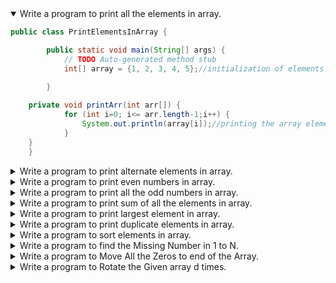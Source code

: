 <details open>
<summary open>Write a program to print all the elements in array.</summary>
<p>

```java
public class PrintElementsInArray {

        public static void main(String[] args) {
            // TODO Auto-generated method stub
            int[] array = {1, 2, 3, 4, 5};//initialization of elements in an array

        }
	
	private void printArr(int arr[]) {
            for (int i=0; i<= arr.length-1;i++) {
                System.out.println(array[i]);//printing the array elements using for loop
            }
	}
    } 
```

</p>
</details> 

<details>
<summary>Write a program to print alternate elements in array.</summary>
<p>

```java
import java.util.Scanner;

public class PrintAlternateElementsInArray {

    public static void main(String[] args) {
        // TODO Auto-generated method stub
	int arr[] = createArr();
	printArr(arr);
    }
			     
    private int[] createArr(){
	int i, count;
        Scanner scan = new Scanner(System.in);
        System.out.print("Enter the Length of Array");
        count = scan.nextInt();//stores the length of the array in count variable
        int a[] = new int[count];
        for (i = 0; i < count; i++) {
            System.out.print("Enter number " + (i + 1));
            a[i] = scan.nextInt();//entered elements are stored in an array
        }
        scan.close();//object closing
			      
        System.out.print("\nOriginal array is :\t");
        for (i = 0; i < count; i++)
            System.out.print(a[i] + "\t");//printing the original array
			      
	return a;
    }
    
    private void printArr(int arr[]){
	System.out.print("\n\nAlternate elements :\t");
        for (i = 0; i < arr.length; i = i + 2)
            System.out.print(a[i] + "\t");//printing the alternate elements in an array	      
    }
			      
}
```

</p>
</details> 



<details>
<summary open>Write a program to print even numbers in array.</summary>
<p>

```java
import java.util.Scanner;

public class PrintEvenNums {

    public static void main(String[] args) {
        int arr[] = {1,2,3,4,5,6,7,8};//initialization of elements in an array
	printEven(arr);
    }
	
    private void printEven(int arr[]){
	for (int i = 0; i<=arr.length-1; i++) {
            if (arr[i] % 2 == 0)//condition to find out the even numbers in an array
                System.out.println(arr[i]+"is Even Number");//printing the even numbers in the given array
        }
   }
					
}
```

</p>
</details> 


<details>
<summary open>Write a program to print all the odd numbers in array.</summary>
<p>

```java
public class PrintOddNumsArray {

    public static void main(String[] args) {
        int arr[] = {1,2,3,4,5,6,7,8};//initialization of elements in an array
        printOdd(arr);
    }
	
    private void printOdd(int arr[]){
	for (int i = 0; i<=arr.length-1; i++) {
            if (arr[i] % 2 != 0)//condition for the odd numbers
                System.out.println(arr[i]+"is Odd Number");//printing odd numbers in an array
        }
    }
} 
```

</p>
</details>

<details>
<summary open>Write a program to print sum of all the elements in array.</summary>
<p>

```java
import java.util.Scanner;

public class SumAndAvgOfArray {

    public static void main(String[] args) {
        int n, sum = 0;
        float average;
        Scanner sr = new Scanner(System.in);
        System.out.print("Enter no. of elements you want in array:");
        n = sr.nextInt();//storing the elemnts in 'n' varaible
        int arr[] = new int[n];
        System.out.println("Enter all the elements:");
        for(int i = 0; i < n ; i++)//displaying all elements in an array
        {
            arr[i] = sr.nextInt();
            sum = sum + arr[i];//adding one by one element and storing in a sum varaible
        }
        System.out.println("Sum:"+sum);
        average = (float)sum / n;//calculation average of given numbers in an aray
        System.out.println("Average:"+average);//printing the average value
    }
}
```

</p>
</details>

<details>
<summary open>Write a program to print largest element in array.</summary>
<p>

```java
import java.util.Scanner;

public class LargestNumInArray {

    public static void main(String[] args) {
	int n, max;
        Scanner scan = new Scanner(System.in);
        System.out.print("Enter number of elements in the array:");
        n = scan.nextInt();
        int arr[] = new int[n];
        System.out.println("Enter elements of array:");
        for(int i = 0; i < n; i++)
        {
            arr[i] = scan.nextInt();
        }
        max = arr[0];
        for(int i = 0; i < n; i++)
        {
            if(max < arr[i])
            {
                max = arr[i];
            }
        }
        System.out.println("Maximum value:"+max);
    }
}
```

</p>
</details>

<details>
<summary open>Write a program to print duplicate elements in array.</summary>
<p>

```java
public class DuplicateElementsInArray {

    public static void main(String[] args) {
		String[] strArray = {"ramu", "hari", "phani", "phani", "Aparna", "hari", "krishna"};
		 
        for (int i = 0; i < strArray.length-1; i++)
        {
            for (int j = i+1; j < strArray.length; j++)
            {
                if( (strArray[i].equals(strArray[j])) && (i != j) )
                {
                    System.out.println("Duplicate Element is : "+strArray[j]);
                }
            }
        }
    }    
}
```

</p>
</details>

<details>
<summary open>Write a program to sort elements in array.</summary>
<p>

```java
import java.util.Scanner;

public class SortAnArray {

    public static void main(String[] args) {
        // TODO Auto-generated method stub
        int n, temp;
        Scanner s = new Scanner(System.in);
        System.out.print("Enter the Size of array:");
        n = s.nextInt();
        int arr[] = new int[n];
        System.out.println("Enter all the elements:");
        for (int i = 0; i < n; i++) {
            arr[i] = s.nextInt();
        }
        for (int i = 0; i < n; i++)
        {
            for (int j = i + 1; j < n; j++)
            {
                if (arr[i] > arr[j]){
                    temp = arr[i];
                    arr[i] = arr[j];
                    arr[j] = temp;
                }
            }
        }
        System.out.print("Ascending Order:");
        for (int i = 0; i < n - 1; i++)
        {
            System.out.print(arr[i] + ",");
        }
        System.out.print(arr[n - 1]);
    }
}
```

</p>
</details>

<details>
<summary>Write a program to find the Missing Number in 1 to N.</summary>
<p>

```java
public class FindMissingNo {
	public static void main(String[] args) {
//		int array[] = {2, 4, 1, 6, 7, 5, 3, 9};
		int array[] = {2, 4, 1, 6, 3};
		int n = array.length;

		//calculate the sum of array
		int arraySum = 0;
		for(int v : array)
			arraySum += v;

		//array length is 8
		//one no is missing, then n should be n+1
		// here 8+1
		n = n+1;
		
		//this calculates the sum from 1 to (n).
		//1+2+3+....n
		int expectedSum = (n * (n+1)) / 2;
		
		System.out.println("The Given Array is : ");
		for(int v : array)
			System.out.print(v+" ");
		
		int missingNo = expectedSum - arraySum;
		System.out.println("\nMissing Number is : "+missingNo);
	}
}
```

</p>
</details>

<details>
<summary>Write a program to Move All the Zeros to end of the Array.</summary>
<p>

```java
public class MoveAllZerosToEnd {
	public static void main(String[] args) {
		int array[] = {1, 0, 4, 3, 0, 0, 2, 0, 1, 0};
		System.out.println("The Given Array is :: ");
		for(int v : array)
			System.out.print(v+" ");
		
		int count = 0;
		for(int i=0;i<array.length;i++)
			if(array[i] != 0)
				array[count++] = array[i];
		
		while(count < array.length)
			array[count++] = 0;
		
		System.out.println("\nAfter moving all zeros to end of array :: ");
		for(int v : array)
			System.out.print(v+" ");
		
	}
}
```

</p>
</details>
	
<details>
<summary>Write a program to Rotate the Given array d times.</summary>
<p>

```java
public class ArrayRotation {
	public static void main(String[] args) {
		int arr[] = {1, 2, 3, 4, 5, 6};
		int d = 6;
		int n = arr.length;
		
		if(d > n)
			d = d-n;
		int new_arr[] = new int[n];
		int new_index = 0;
		for(int i=(n-d);i<n;i++,new_index++)
			new_arr[new_index] = arr[i];
		for(int i=0;i<(n-d);i++,new_index++)
			new_arr[new_index] = arr[i];
		
		System.out.println("Original Array ");
		System.out.println(Arrays.toString(arr));
		
		System.out.println("Array after rotation");
		System.out.println(Arrays.toString(new_arr));
	}
}
```

</p>
</details>
